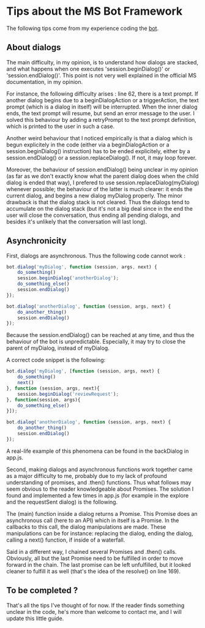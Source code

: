 # Tips about the MS Bot Framework

The following tips come from my experience coding the [bot](./app.js).

## About dialogs

The main difficulty, in my opinion, is to understand how dialogs are stacked, and what happens when one executes 'session.beginDialog()' or 'session.endDialog()'. This point is not very well explained in the official MS documentation, in my opinion. 

For instance, the following difficulty arises : line 62, there is a text prompt. If another dialog begins due to a beginDialogAction or a triggerAction, the text prompt (which is a dialog in itself) will be interrupted. When the inner dialog ends, the text prompt will resume, but send an error message to the user. I solved this behaviour by adding a retryPrompt to the text prompt definition, which is printed to the user in such a case.

Another weird behaviour that I noticed empirically is that a dialog which is begun explicitely in the code (either via a beginDialogAction or a session.beginDialog() instruction) has to be ended explicitely, either by a session.endDialog() or a session.replaceDialog(). If not, it may loop forever.

Moreover, the behaviour of session.endDialog() being unclear in my opinion (as far as we don't exactly know what the parent dialog does when the child dialog is ended that way), I prefered to use session.replaceDialog(myDialog) whenever possible; the behaviour of the latter is much clearer: it ends the current dialog, and begins a new dialog myDialog properly. The minor drawback is that the dialog stack is not cleared. Thus the dialogs tend to accumulate on the dialog stack (but it's not a big deal since in the end the user will close the conversation, thus ending all pending dialogs, and besides it's unlikely that the conversation will last long).

## Asynchronicity

First, dialogs are asynchronous. Thus the following code cannot work :

```javascript
bot.dialog('myDialog', function (session, args, next) {
    do_something()
    session.beginDialog('anotherDialog');
    do_something_else()
    session.endDialog()
});

bot.dialog('anotherDialog', function (session, args, next) {
    do_another_thing()
    session.endDialog()
});
```

Because the session.endDialog() can be reached at any time, and thus the behaviour of the bot is unpredictable. Especially, it may try to close the parent of myDialog, instead of myDialog.

A correct code snippet is the following:

```javascript
bot.dialog('myDialog', [function (session, args, next) {
    do_something()
    next()
}, function (session, args, next){
    session.beginDialog('reviewRequest');
}, function(session, args){
    do_something_else()
}]);

bot.dialog('anotherDialog', function (session, args, next) {
    do_another_thing()
    session.endDialog()
});
```

A real-life example of this phenomena can be found in the backDialog in app.js.

Second, making dialogs and asynchronous functions work together came as a major difficulty to me, probably due to my lack of profound understanding of promises, and .then() functions. Thus what follows may seem obvious to the reader knowledgeable about Promises. The solution I found and implemented a few times in app.js (for example in the explore and the requestSent dialog) is the following. 

The (main) function inside a dialog returns a Promise. This Promise does an asynchronous call (here to an API) which in itself is a Promise. In the callbacks to this call, the dialog manipulations are made. These manipulations can be for instance: replacing the dialog, ending the dialog, calling a next() function, if inside of a waterfall. 

Said in a different way, I chained several Promises and .then() calls. Obviously, all but the last Promise need to be fulfilled in order to move forward in the chain. The last promise can be left unfulfilled, but it looked cleaner to fulfill it as well (that's the idea of the resolve() on line 169).

## To be completed ?

That's all the tips I've thought of for now. If the reader finds something unclear in the code, he's more than welcome to contact me, and I will update this little guide.